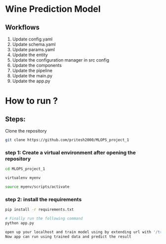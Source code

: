 # Wine Prediction Model

## Workflows

1. Update config.yaml
2. Update schema.yaml
3. Update params.yaml
4. Update the entity
5. Update the configuration manager in src config
6. Update the components
7. Update the pipeline
8. Update the main.py
9. Update the app.py


# How to run ?

## Steps:

Clone the repository

```bash
git clone https://github.com/pritesh2000/MLOPS_project_1
```

### step 1: Create a virtual environment after opening the repository

```bash
cd MLOPS_project_1
```

```bash
virtualenv myenv
```

```bash
source myenv/scripts/activate
```

### step 2: install the requirements
```bash
pip install -r requirements.txt
```

```bash
# Finally run the following command
python app.py
```

```bash
open up your localhost and train model using by extending url with '/train' or run command python main.py
Now app can run using trained data and predict the result
```
